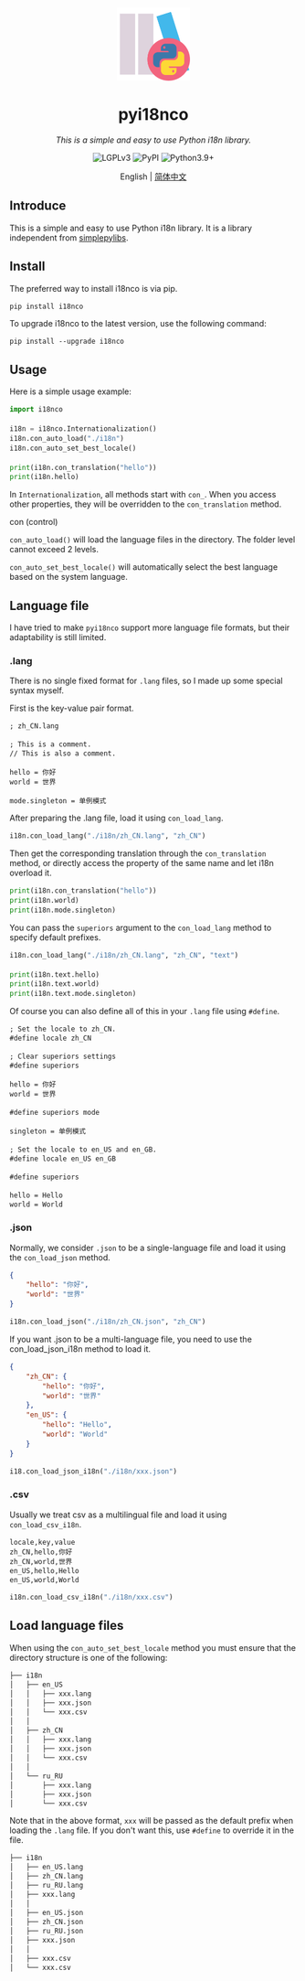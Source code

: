 <div align="center">

<a style="text-decoration:none" href="https://github.com/numlinka/pylogop">
  <img width="128px" src="favicon.png" alt="pylogop">
</a>

# pyi18nco

_This is a simple and easy to use Python i18n library._

<a style="text-decoration:none" href="https://www.gnu.org/licenses/lgpl-3.0.en.html">
  <img src="https://img.shields.io/badge/License-LGPLv3-lightblue" alt="LGPLv3"/>
</a>
<a style="text-decoration:none" href="https://pypi.org/project/i18nco">
  <img src="https://img.shields.io/badge/PyPI-i18nco-lightblue" alt="PyPI"/>
</a>
<a style="text-decoration:none" href="https://www.python.org">
  <img src="https://img.shields.io/badge/Python-3.9+-lightblue" alt="Python3.9+"/>
</a>

<p></p>

English | [简体中文](README_zh.md)


<div align="left" style="max-width: 1000px;">

## Introduce

This is a simple and easy to use Python i18n library.
It is a library independent from [simplepylibs](https://github.com/numlinka/simplepylibs).


## Install

The preferred way to install i18nco is via pip.

```bash
pip install i18nco
```

To upgrade i18nco to the latest version, use the following command:

```shell
pip install --upgrade i18nco
```


## Usage

Here is a simple usage example:

```Python
import i18nco

i18n = i18nco.Internationalization()
i18n.con_auto_load("./i18n")
i18n.con_auto_set_best_locale()

print(i18n.con_translation("hello"))
print(i18n.hello)
```

In `Internationalization`, all methods start with `con_`.
When you access other properties, they will be overridden to the `con_translation` method.

con (control)

`con_auto_load()` will load the language files in the directory. The folder level cannot exceed 2 levels.

`con_auto_set_best_locale()` will automatically select the best language based on the system language.


## Language file 

I have tried to make `pyi18nco` support more language file formats, but their adaptability is still limited.

### .lang

There is no single fixed format for `.lang` files, so I made up some special syntax myself.

First is the key-value pair format.

```lang
; zh_CN.lang

; This is a comment.
// This is also a comment.

hello = 你好
world = 世界

mode.singleton = 单例模式
```

After preparing the .lang file, load it using `con_load_lang`.

```Python
i18n.con_load_lang("./i18n/zh_CN.lang", "zh_CN")
```

Then get the corresponding translation through the `con_translation` method,
or directly access the property of the same name and let i18n overload it.

```Python
print(i18n.con_translation("hello"))
print(i18n.world)
print(i18n.mode.singleton)
```

You can pass the `superiors` argument to the `con_load_lang` method to specify default prefixes.

```Python
i18n.con_load_lang("./i18n/zh_CN.lang", "zh_CN", "text")

print(i18n.text.hello)
print(i18n.text.world)
print(i18n.text.mode.singleton)
```

Of course you can also define all of this in your `.lang` file using `#define`.

```lang
; Set the locale to zh_CN.
#define locale zh_CN

; Clear superiors settings
#define superiors

hello = 你好
world = 世界

#define superiors mode

singleton = 单例模式

; Set the locale to en_US and en_GB.
#define locale en_US en_GB

#define superiors

hello = Hello
world = World
```

### .json

Normally, we consider `.json` to be a single-language file and load it using the `con_load_json` method.

```json
{
    "hello": "你好",
    "world": "世界"
}
```

```Python
i18n.con_load_json("./i18n/zh_CN.json", "zh_CN")
```

If you want .json to be a multi-language file, you need to use the con_load_json_i18n method to load it.

```json
{
    "zh_CN": {
        "hello": "你好",
        "world": "世界"
    },
    "en_US": {
        "hello": "Hello",
        "world": "World"
    }
}
```

```Python
i18.con_load_json_i18n("./i18n/xxx.json")
```

### .csv

Usually we treat csv as a multilingual file and load it using `con_load_csv_i18n`.

```csv
locale,key,value
zh_CN,hello,你好
zh_CN,world,世界
en_US,hello,Hello
en_US,world,World
```

```Python
i18n.con_load_csv_i18n("./i18n/xxx.csv")
```


## Load language files

When using the `con_auto_set_best_locale` method you must ensure that the directory structure
is one of the following:

```text
├── i18n
│   ├── en_US
│   │   ├── xxx.lang
│   │   ├── xxx.json
│   │   └── xxx.csv
│   │
│   ├── zh_CN
│   │   ├── xxx.lang
│   │   ├── xxx.json
│   │   └── xxx.csv
│   │
│   └── ru_RU
│       ├── xxx.lang
│       ├── xxx.json
│       └── xxx.csv
```

Note that in the above format, `xxx` will be passed as the default prefix when loading
the `.lang` file. If you don't want this, use `#define` to override it in the file.

```
├── i18n
│   ├── en_US.lang
│   ├── zh_CN.lang
│   ├── ru_RU.lang
│   ├── xxx.lang
│   │
│   ├── en_US.json
│   ├── zh_CN.json
│   ├── ru_RU.json
│   ├── xxx.json
│   │
│   ├── xxx.csv
│   └── xxx.csv
```

</div>
</div>

